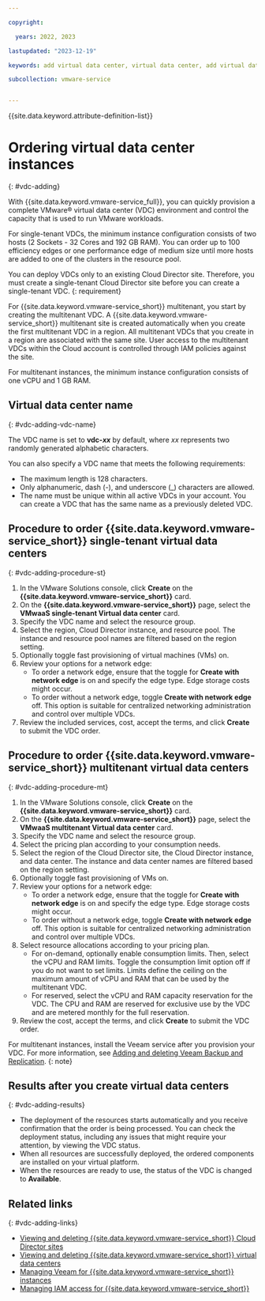 ```yaml
---

copyright:

  years: 2022, 2023

lastupdated: "2023-12-19"

keywords: add virtual data center, virtual data center, add virtual data center, vdc add

subcollection: vmware-service


---
```


{{site.data.keyword.attribute-definition-list}}

# Ordering virtual data center instances
{: #vdc-adding}

With {{site.data.keyword.vmware-service_full}}, you can quickly provision a complete VMware® virtual data center (VDC) environment and control the capacity that is used to run VMware workloads.

For single-tenant VDCs, the minimum instance configuration consists of two hosts (2 Sockets - 32 Cores and 192 GB RAM). You can order up to 100 efficiency edges or one performance edge of medium size until more hosts are added to one of the clusters in the resource pool.

You can deploy VDCs only to an existing Cloud Director site. Therefore, you must create a single-tenant Cloud Director site before you can create a single-tenant VDC.
{: requirement}

For {{site.data.keyword.vmware-service_short}} multitenant, you start by creating the multitenant VDC. A {{site.data.keyword.vmware-service_short}} multitenant site is created automatically when you create the first multitenant VDC in a region. All multitenant VDCs that you create in a region are associated with the same site. User access to the multitenant VDCs within the Cloud account is controlled through IAM policies against the site. 

For multitenant instances, the minimum instance configuration consists of one vCPU and 1 GB RAM.

## Virtual data center name
{: #vdc-adding-vdc-name}

The VDC name is set to **vdc-_xx_** by default, where _xx_ represents two randomly generated alphabetic characters.

You can also specify a VDC name that meets the following requirements:
* The maximum length is 128 characters.
* Only alphanumeric, dash (-), and underscore (_) characters are allowed.
* The name must be unique within all active VDCs in your account. You can create a VDC that has the same name as a previously deleted VDC.

## Procedure to order {{site.data.keyword.vmware-service_short}} single-tenant virtual data centers
{: #vdc-adding-procedure-st}

1. In the VMware Solutions console, click **Create** on the **{{site.data.keyword.vmware-service_short}}** card.
2. On the **{{site.data.keyword.vmware-service_short}}** page, select the **VMwaaS single-tenant Virtual data center** card.
3. Specify the VDC name and select the resource group.
5. Select the region, Cloud Director instance, and resource pool. The instance and resource pool names are filtered based on the region setting.
6. Optionally toggle fast provisioning of virtual machines (VMs) on.
7. Review your options for a network edge:
   * To order a network edge, ensure that the toggle for **Create with network edge** is on and specify the edge type. Edge storage costs might occur.
   * To order without a network edge, toggle **Create with network edge** off. This option is suitable for centralized networking administration and control over multiple VDCs.
9. Review the included services, cost, accept the terms, and click **Create** to submit the VDC order.

## Procedure to order {{site.data.keyword.vmware-service_short}} multitenant virtual data centers
{: #vdc-adding-procedure-mt}

1. In the VMware Solutions console, click **Create** on the **{{site.data.keyword.vmware-service_short}}** card.
2. On the **{{site.data.keyword.vmware-service_short}}** page, select the **VMwaaS multitenant Virtual data center** card.
3. Specify the VDC name and select the resource group.
4. Select the pricing plan according to your consumption needs.
5. Select the region of the Cloud Director site, the Cloud Director instance, and data center. The instance and data center names are filtered based on the region setting.
6. Optionally toggle fast provisioning of VMs on.
7. Review your options for a network edge:
   * To order a network edge, ensure that the toggle for **Create with network edge** is on and specify the edge type. Edge storage costs might occur.
   * To order without a network edge, toggle **Create with network edge** off. This option is suitable for centralized networking administration and control over multiple VDCs.
8. Select resource allocations according to your pricing plan.
   * For on-demand, optionally enable consumption limits. Then, select the vCPU and RAM limits. Toggle the consumption limit option off if you do not want to set limits. Limits define the ceiling on the maximum amount of vCPU and RAM that can be used by the multitenant VDC.
   * For reserved, select the vCPU and RAM capacity reservation for the VDC. The CPU and RAM are reserved for exclusive use by the VDC and are metered monthly for the full reservation.
9. Review the cost, accept the terms, and click **Create** to submit the VDC order.

For multitenant instances, install the Veeam service after you provision your VDC. For more information, see [Adding and deleting Veeam Backup and Replication](/docs/vmware-service?topic=vmware-service-veeam-adding-deleting).
{: note}

## Results after you create virtual data centers
{: #vdc-adding-results}

* The deployment of the resources starts automatically and you receive confirmation that the order is being processed. You can check the deployment status, including any issues that might require your attention, by viewing the VDC status.
* When all resources are successfully deployed, the ordered components are installed on your virtual platform.
* When the resources are ready to use, the status of the VDC is changed to **Available**.

## Related links
{: #vdc-adding-links}

* [Viewing and deleting {{site.data.keyword.vmware-service_short}} Cloud Director sites](/docs/vmware-service?topic=vmware-service-tenant-viewing-sites)
* [Viewing and deleting {{site.data.keyword.vmware-service_short}} virtual data centers](/docs/vmware-service?topic=vmware-service-tenant-viewing-vdc)
* [Managing Veeam for {{site.data.keyword.vmware-service_short}} instances](/docs/vmware-service?topic=vmware-service-tenant-veeam)
* [Managing IAM access for {{site.data.keyword.vmware-service_short}}](/docs/vmware-service?topic=vmware-service-vmaas-iam&interface=ui)
